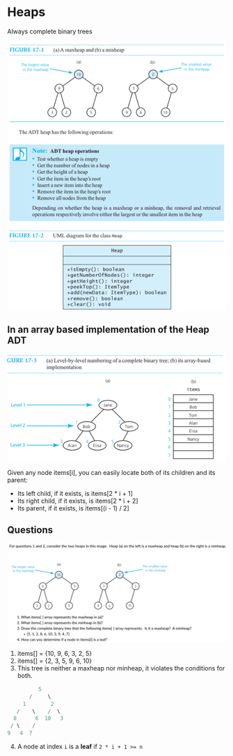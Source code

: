 # Heaps

Always complete binary trees

![heap types](./heapTypes.png)

## In an array based implementation of the Heap ADT

![array pack heap](./arrayPackHeap.png)

Given any node items[i], you can easily locate both of its children and its parent:

- Its left child, if it exists, is items[2 * i + 1]
- Its right child, if it exists, is items[2 * i + 2]
- Its parent, if it exists, is items[(i - 1) / 2]

## Questions

![heap questions](./heapQuestions.png)

1. items[] = {10, 9, 6, 3, 2, 5}
2. items[] = {2, 3, 5, 9, 6, 10}
3. This tree is neither a maxheap nor minheap, it violates the conditions for both.

``` c++
          5
       /     \
     1        2
   /    \    /  \
  8      6  10   3
 / \    /
9   4  7
```

4. A node at index `i` is a **leaf** if `2 * i + 1 >= n`
